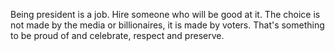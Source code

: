 Being president is a job. Hire someone who will be good at it. The choice is not made by the media or billionaires, it is made by voters. That's something to be proud of and celebrate, respect and preserve. 
